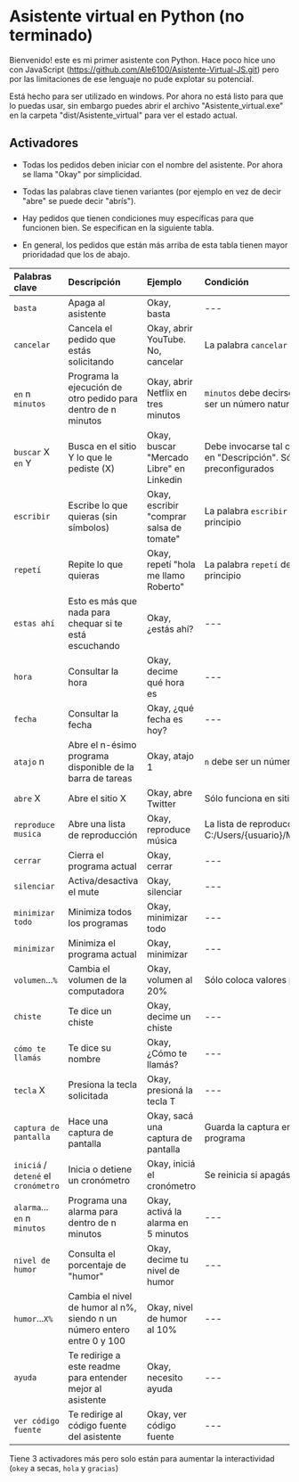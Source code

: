 # Asistente virtual en Python (no terminado)

Bienvenido! este es mi primer asistente con Python. Hace poco hice uno con JavaScript (https://github.com/Ale6100/Asistente-Virtual-JS.git) pero por las limitaciones de ese lenguaje no pude explotar su potencial.

Está hecho para ser utilizado en windows. Por ahora no está listo para que lo puedas usar, sin embargo puedes abrir el archivo "Asistente_virtual.exe" en la carpeta "dist/Asistente_virtual" para ver el estado actual.

## Activadores

* Todas los pedidos deben iniciar con el nombre del asistente. Por ahora se llama "Okay" por simplicidad.

* Todas las palabras clave tienen variantes (por ejemplo en vez de decir "abre" se puede decir "abrís").

* Hay pedidos que tienen condiciones muy específicas para que funcionen bien. Se especifican en la siguiente tabla.

* En general, los pedidos que están más arriba de esta tabla tienen mayor prioridadad que los de abajo.

| Palabras clave | Descripción | Ejemplo | Condición
| :--- | :--- | :--- | :--- |
| `basta` | Apaga al asistente | Okay, basta | --- |
| `cancelar` | Cancela el pedido que estás solicitando | Okay, abrir YouTube. No, cancelar | La palabra `cancelar` debe decirse al final |
| `en` n `minutos` | Programa la ejecución de otro pedido para dentro de n minutos | Okay, abrir Netflix en tres minutos | `minutos` debe decirse al final, y "n" debe ser un número natural |
| `buscar` X `en` Y | Busca en el sitio Y lo que le pediste (X) | Okay, buscar "Mercado Libre" en Linkedin | Debe invocarse tal como se especifica en "Descripción". Sólo funciona en sitios preconfigurados |
| `escribir` | Escribe lo que quieras (sin símbolos) | Okay, escribir "comprar salsa de tomate" | La palabra `escribir` debe decirse al principio |
| `repetí` | Repite lo que quieras | Okay, repetí "hola me llamo Roberto" | La palabra `repetí` debe decirse al principio |
| `estas ahí` | Esto es más que nada para chequar si te está escuchando | Okay, ¿estás ahí? | --- |
| `hora` | Consultar la hora | Okay, decime qué hora es | --- |
| `fecha` | Consultar la fecha | Okay, ¿qué fecha es hoy? | --- |
| `atajo` n | Abre el n-ésimo programa disponible de la barra de tareas | Okay, atajo 1 | `n` debe ser un número del 1 al 9 |
| `abre` X | Abre el sitio X | Okay, abre Twitter | Sólo funciona en sitios preconfigurados |
| `reproduce musica` | Abre una lista de reproducción | Okay, reproduce música | La lista de reproducción debe estar en C:/Users/{usuario}/Music/av/musica.xspf |
| `cerrar` | Cierra el programa actual | Okay, cerrar | --- |
| `silenciar` | Activa/desactiva el mute | Okay, silenciar | --- |
| `minimizar todo` | Minimiza todos los programas | Okay, minimizar todo | --- |
| `minimizar` | Minimiza el programa actual | Okay, minimizar | --- |
| `volumen`...`%` | Cambia el volumen de la computadora | Okay, volumen al 20% | Sólo coloca valores pares |
| `chiste` | Te dice un chiste | Okay, decime un chiste | --- |
| `cómo te llamás` | Te dice su nombre | Okay, ¿Cómo te llamás? | --- |
| `tecla` X | Presiona la tecla solicitada | Okay, presioná la tecla T | --- |
| `captura de pantalla` | Hace una captura de pantalla | Okay, sacá una captura de pantalla | Guarda la captura en la ubicación del programa |
| `iniciá` / `detené` el `cronómetro` | Inicia o detiene un cronómetro | Okay, iniciá el cronómetro | Se reinicia si apagás al asistente |
| `alarma`... `en` n `minutos` | Programa una alarma para dentro de n minutos | Okay, activá la alarma en 5 minutos | --- |
| `nivel de humor` | Consulta el porcentaje de "humor"| Okay, decime tu nivel de humor | --- |
| `humor`...`X%` | Cambia el nivel de humor al n%, siendo n un número entero entre 0 y 100 | Okay, nivel de humor al 10% | --- |
| `ayuda` | Te redirige a este readme para entender mejor al asistente | Okay, necesito ayuda | --- |
| `ver código fuente` | Te redirige al código fuente del asistente | Okay, ver código fuente | --- |

Tiene 3 activadores más pero solo están para aumentar la interactividad (`okey` a secas, `hola` y `gracias`)
